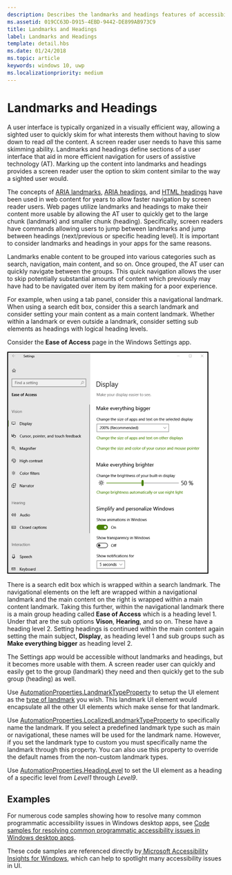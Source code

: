 ```yaml
---
description: Describes the landmarks and headings features of accessibility.
ms.assetid: 019CC63D-D915-4EBD-9442-DE899AB973C9
title: Landmarks and Headings
label: Landmarks and Headings
template: detail.hbs
ms.date: 01/24/2018
ms.topic: article
keywords: windows 10, uwp
ms.localizationpriority: medium
---
```


# Landmarks and Headings

A user interface is typically organized in a visually efficient way, allowing a sighted user to quickly skim for what interests them without having to slow down to read *all* the content. A screen reader user needs to have this same skimming ability. Landmarks and headings define sections of a user interface that aid in more efficient navigation for users of assistive technology (AT). Marking up the content into landmarks and headings provides a screen reader user the option to skim content similar to the way a sighted user would.

The concepts of [ARIA landmarks](https://www.w3.org/WAI/GL/wiki/Using_ARIA_landmarks_to_identify_regions_of_a_page), [ARIA headings](https://www.w3.org/TR/WCAG20-TECHS/ARIA12.html), and [HTML headings](https://www.w3.org/TR/2016/NOTE-WCAG20-TECHS-20161007/H42.html) have been used in web content for years to allow faster navigation by screen reader users. Web pages utilize landmarks and headings to make their content more usable by allowing the AT user to quickly get to the large chunk (landmark) and smaller chunk (heading). Specifically, screen readers have commands allowing users to jump between landmarks and jump between headings (next/previous or specific heading level). It is important to consider landmarks and headings in your apps for the same reasons.

Landmarks enable content to be grouped into various categories such as search, navigation, main content, and so on. Once grouped, the AT user can quickly navigate between the groups. This quick navigation allows the user to skip potentially substantial amounts of content which previously may have had to be navigated over item by item making for a poor experience.

For example, when using a tab panel, consider this a navigational landmark. When using a search edit box, consider this a search landmark and consider setting your main content as a main content landmark. Whether within a landmark or even outside a landmark, consider setting sub elements as headings with logical heading levels.

Consider the **Ease of Access** page in the Windows Settings app.

![Ease of Access page in the Windows settings app](images/EaseOfAccessSettings.png)  

There is a search edit box which is wrapped within a search landmark. The navigational elements on the left are wrapped within a navigational landmark and the main content on the right is wrapped within a main content landmark. Taking this further, within the navigational landmark there is a main group heading called **Ease of Access** which is a heading level 1. Under that are the sub options **Vison**, **Hearing**, and so on. These have a heading level 2. Setting headings is continued within the main content again setting the main subject, **Display**, as heading level 1 and sub groups such as **Make everything bigger** as heading level 2.

The Settings app would be accessible without landmarks and headings, but it becomes more usable with them. A screen reader user can quickly and easily get to the group (landmark) they need and then quickly get to the sub group (heading) as well.

Use [AutomationProperties.LandmarkTypeProperty](/uwp/api/windows.ui.xaml.automation.automationproperties.LandmarkTypeProperty) to setup the UI element as the [type of landmark](/windows/desktop/WinAuto/landmark-type-identifiers) you wish. This landmark UI element would encapsulate all the other UI elements which make sense for that landmark.

Use [AutomationProperties.LocalizedLandmarkTypeProperty](/uwp/api/windows.ui.xaml.automation.automationproperties.LocalizedLandmarkTypeProperty) to specifically name the landmark. If you select a predefined landmark type such as main or navigational, these names will be used for the landmark name. However, if you set the landmark type to custom you must specifically name the landmark through this property. You can also use this property to override the default names from the non-custom landmark types.

Use [AutomationProperties.HeadingLevel](/uwp/api/windows.ui.xaml.automation.automationproperties.headinglevelproperty) to set the UI element as a heading of a specific level from *Level1* through *Level9*.

## Examples

For numerous code samples showing how to resolve many common programmatic accessibility issues in Windows desktop apps, see [Code samples for resolving common programmatic accessibility issues in Windows desktop apps](/accessibility-tools-docs/).

These code samples are referenced directly by[ Microsoft Accessibility Insights for Windows](https://github.com/microsoft/accessibility-insights-windows), which can help to spotlight many accessibility issues in UI.
